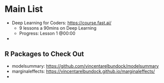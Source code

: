 # Main List
- Deep Learning for Coders: https://course.fast.ai/
	- 9 lessons a 90mins on Deep Learning
	- Progress: Lesson 1 @00:00
- 


## R Packages to Check Out
- modelsummary: https://github.com/vincentarelbundock/modelsummary
- marginaleffects: https://vincentarelbundock.github.io/marginaleffects/
- 